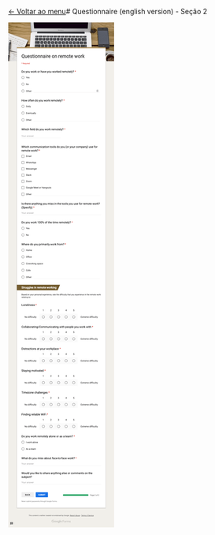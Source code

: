 [<- Voltar ao menu](/README.md#artefatos-do-projeto)# Questionnaire \(english version\) - Seção 2


![Questionnaire \(english version\) - Se&#xE7;&#xE3;o 2](../../.gitbook/assets/questionnaire-section2.png)

